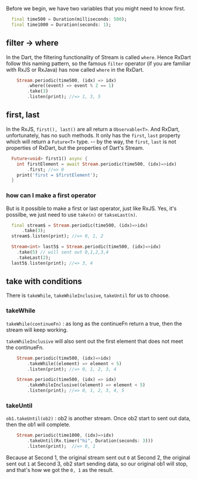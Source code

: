 Before we begin, we have two variables that you might need to know first. 
```dart
  final time500 = Duration(milliseconds: 500);
  final time1000 = Duration(seconds: 1);
```

## filter -> where
In the Dart, the filtering functionality of Stream is called `where`. Hence RxDart follow this naming pattern, so the famous `filter` operator (if you are familiar with RxJS or RxJava) has now called `where` in the RxDart. 

```dart
    Stream.periodic(time500, (idx) => idx)
        .where((event) => event % 2 == 1)
        .take(3)
        .listen(print); //=> 1, 3, 5
```        

## first, last
In the RxJS, `first(), last()` are all return a `Observable<T>`. And RxDart, unfortunately, has no such methods. It only has the `first`, `last` property which will return a `Future<T>` type. -- by the way, the `first`, `last` is not properties of RxDart, but the properties of Dart's Stream. 


```dart
  Future<void> first1() async {
    int firstElement = await Stream.periodic(time500, (idx)=>idx)
        .first; //=> 0 
    print('first = $firstElement');
  }
```

### how can I make a first operator
But is it possible to make a first or last operator, just like RxJS. Yes, it's possilbe, we just need to use `take(n)` or `takseLast(n)`. 

```dart
  final stream$ = Stream.periodic(time500, (idx)=>idx)
      .take(3);
  stream$.listen(print); //=> 0, 1, 2
```


```dart
  Stream<int> last5$ = Stream.periodic(time500, (idx)=>idx)
    .take(5) // will sent out 0,1,2,3,4
    .takeLast(2);
  last5$.listen(print); //=> 3, 4  
```

## take with conditions
There is `takeWhile`, `takeWhileInclusive`, `takeUntil` for us to choose. 

### takeWhile
`takeWhile(continueFn)` : as long as the continueFn return a true, then the stream will keep working. 

`takeWhileInclusive` will also sent out the first element that does not meet the continueFn. 

```dart
    Stream.periodic(time500, (idx)=>idx)
        .takeWhile((element) => element < 5)
        .listen(print); //=> 0, 1, 2, 3, 4

    Stream.periodic(time500, (idx) => idx)
        .takeWhileInclusive((element) => element < 5)
        .listen(print); //=> 0, 1, 2, 3, 4, 5        
```


### takeUntil
`ob1.takeUntil(ob2)` : ob2 is another stream. Once ob2 start to sent out data, then the ob1 will complete.

```dart
    Stream.periodic(time1000, (idx)=>idx)
        .takeUntil(Rx.timer("hi", Duration(seconds: 3)))
        .listen(print);  //=> 0, 1
```

Because at Second 1, the original stream sent out `0`
at Second 2, the original sent out `1`
at Second 3, ob2 start sending data, so our original ob1 will stop, and that's how we got the `0, 1` as the result. 